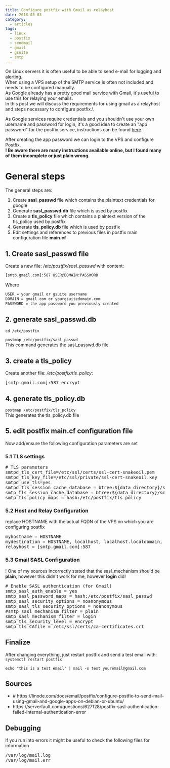 ```yaml
---
title: Configure postfix with Gmail as relayhost
date: 2018-05-03
category:
  - articles
tags:
  - linux
  - postfix
  - sendmail
  - gmail
  - gsuite
  - smtp
---
```


On Linux servers it is often useful to be able to send e-mail for logging and alerting.\
When using a VPS setup of the SMTP service is often not included and needs to be configured manually.\
As Google already has a pretty good mail service with Gmail, it's useful to use this for relaying your emails.\
In this post we will discuss the requirements for using gmail as a relayhost and steps necessary to configure postfix.\

As Google services require credentials and you shouldn't use your own username and password for login,
it's a good idea to create an "app password" for the postfix service, instructions can be found
<a href="https://support.google.com/mail/answer/185833?hl=en" target="_blank" rel="noopener">here</a>.

After creating the app password we can login to the VPS and configure Postfix.\
**! Be aware there are many instructions available online, but I found many of them incomplete or just plain wrong.**

# General steps

The general steps are:
1. Create <strong>sasl_passwd</strong> file which contains the plaintext credentials for google
2. Generate <strong>sasl_passwd.db</strong> file which is used by postfix
3. Create a <strong>tls_policy</strong> file which contains a plaintext version of the tls_policy used by postfix
4. Generate <strong>tls_policy.db</strong> file which is used by postfix
5. Edit settings and references to previous files in postfix main configuration file <strong>main.cf</strong>

## 1. Create <strong>sasl_passwd</strong> file
Create a new file: <em>/etc/postfix/sasl_passwd</em> with content:
```bash
[smtp.gmail.com]:587 USER@DOMAIN:PASSWORD
```

Where
```bash
USER = your gmail or gsuite username
DOMAIN = gmail.com or yourgsuitedomain.com
PASSWORD = the app password you previously created
```

## 2. generate <strong>sasl_passwd.db</strong>
<p><code>cd /etc/postfix<br />
postmap /etc/postfix/sasl_passwd</code><br />
This command generates the sasl_passwd.db file.</p>
<h2>3. create a <strong>tls_policy</strong></h2>
<p>Create another file: <em>/etc/postfix/tls_policy</em>:</p>
<pre>[smtp.gmail.com]:587 encrypt</pre>
<h2>4. generate <strong>tls_policy.db</strong></h2>
<p><code>postmap /etc/postfix/tls_policy</code><br />
This generates the tls_policy.db file</p>
<h2>5. edit postfix <strong>main.cf</strong> configuration file</h2>
<p>Now add/ensure the following configuration parameters are set</p>
<h3>5.1 TLS settings</h3>
<pre># TLS parameters
smtpd_tls_cert_file=/etc/ssl/certs/ssl-cert-snakeoil.pem
smtpd_tls_key_file=/etc/ssl/private/ssl-cert-snakeoil.key
smtpd_use_tls=yes
smtpd_tls_session_cache_database = btree:${data_directory}/smtpd_scache
smtp_tls_session_cache_database = btree:${data_directory}/smtp_scache
smtp_tls_policy_maps = hash:/etc/postfix/tls_policy</pre>
<h3>5.2 Host and Relay Configuration</h3>
<p>replace HOSTNAME with the actual FQDN of the VPS on which you are configuring postfix</p>
<pre>myhostname = HOSTNAME
mydestination = HOSTNAME, localhost, localhost.localdomain, localhost
relayhost = [smtp.gmail.com]:587
</pre>
<h3>5.3 Gmail SASL Configuration</h3>
<p>! One of my sources incorrectly stated that the sasl_mechanism should be <strong>plain</strong>, however this didn't work for me, however <strong>login</strong> did!</p>
<pre># Enable SASL authentication (for Gmail)
smtp_sasl_auth_enable = yes
smtp_sasl_password_maps = hash:/etc/postfix/sasl_passwd
smtp_sasl_security_options = noanonymous
smtp_sasl_tls_security_options = noanonymous
#smtp_sasl_mechanism_filter = plain
smtp_sasl_mechanism_filter = login
smtp_tls_security_level = encrypt
smtp_tls_CAfile = /etc/ssl/certs/ca-certificates.crt</pre>
<h2>Finalize</h2>
<p>After changing everything, just restart postfix and send a test email with:<br />
<code>systemctl restart postfix<br />
echo "this is a test email" | mail -s test youremail@gmail.com</code></p>
<h2>Sources</h2>
<ul>
<li># https://linode.com/docs/email/postfix/configure-postfix-to-send-mail-using-gmail-and-google-apps-on-debian-or-ubuntu/</li>
<li>https://serverfault.com/questions/627128/postfix-sasl-authentication-failed-internal-authentication-error</li>
</ul>
<h2>Debugging</h2>
<p>If you run into errors it might be useful to check the following files for information</p>
<pre>/var/log/mail.log
/var/log/mail.err
</pre>
